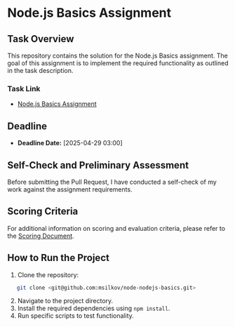 # Node.js Basics Assignment

## Task Overview

This repository contains the solution for the Node.js Basics assignment. The goal of this assignment is to implement the required functionality as outlined in the task description.

### Task Link

- [Node.js Basics Assignment](https://github.com/AlreadyBored/nodejs-assignments/blob/main/assignments/nodejs-basics/assignment.md)

## Deadline

- **Deadline Date:** [2025-04-29 03:00]

## Self-Check and Preliminary Assessment

Before submitting the Pull Request, I have conducted a self-check of my work against the assignment requirements.

## Scoring Criteria

For additional information on scoring and evaluation criteria, please refer to the [Scoring Document](https://github.com/AlreadyBored/nodejs-assignments/blob/main/assignments/nodejs-basics/score.md).

## How to Run the Project

1. Clone the repository:
```bash
   git clone <git@github.com:msilkov/node-nodejs-basics.git>
```
2. Navigate to the project directory.
3. Install the required dependencies using `npm install`.
4. Run specific scripts to test functionality.

